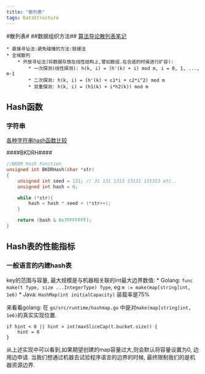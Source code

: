 ```yaml
---
title: "散列表"
tags: DataStructure
---
```


#散列表#
##数据组织方法##
[算法导论散列表笔记](http://blog.chinaunix.net/uid-26822401-id-3169705.html)

    * 直接寻址法:避免碰撞的方法:链接法
    * 全域散列
        * 开放寻址法(将数据存放在线性结构上,譬如数组.在合适的时侯进行扩容):
            * 一次探测(线性探测): h(k, i) = (h'(k) + i) mod m, i = 0, 1, ..., m-1
            * 二次探测: h(k, i) = (h'(k) + c1*i + c2*i^2) mod m
            * 双重探测: h(k, i) = (h1(k) + i*h2(k)) mod m

## Hash函数 ##

### 字符串 ###

[各种字符串hash函数比较](http://www.byvoid.com/blog/string-hash-compare/)

####BKDRH####

```c
//BKDR Hash Function
unsigned int BKDRHash(char *str)
{
    unsigned int seed = 131; // 31 131 1313 13131 131313 etc..
    unsigned int hash = 0;

    while (*str){
        hash = hash * seed + (*str++);
    }

    return (hash & 0x7FFFFFFF);
}
```

## Hash表的性能指标

### 一般语言的内建hash表

key的范围与容量, 最大规模是与机器相关联的int最大边界数值:
    * Golang: `func make(t Type, size ...IntegerType) Type`, eg `m := make(map[string]int, 1e6)`
    * Java: `HashMap(int initialCapacity)` 装载率是75%

来看看golang: 在 `go/src/runtime/hashmap.go` 中是对`make(map[string]int, 1e6)`的真实实现位置.

```
if hint < 0 || hint > int(maxSliceCap(t.bucket.size)) {
    hint = 0
}
```

从上述实现中可以看到,如果期望创建的map容量过大,则会默认将容量设置为0, 边用边申请.
当我们想通过机器去试验程序语言的边界的时候, 最终限制我们的是机器资源边界.


